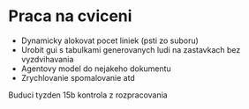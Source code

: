 # Praca na cviceni

*	Dynamicky alokovat pocet liniek (psti zo suboru)
*	Urobit gui s tabulkami generovanych ludi na zastavkach bez vyzdvihavania
*	Agentovy model do nejakeho dokumentu
*	Zrychlovanie spomalovanie atd

Buduci tyzden 15b kontrola z rozpracovania